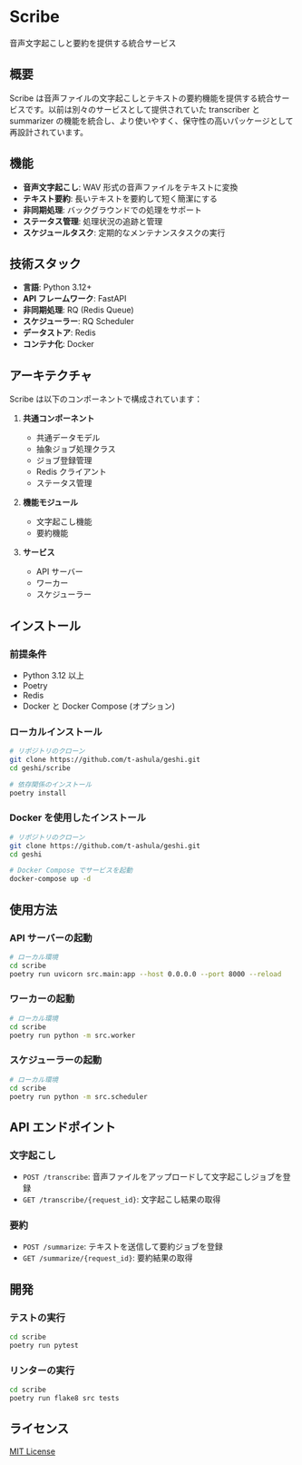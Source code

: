 # Scribe

音声文字起こしと要約を提供する統合サービス

## 概要

Scribe は音声ファイルの文字起こしとテキストの要約機能を提供する統合サービスです。以前は別々のサービスとして提供されていた transcriber と summarizer の機能を統合し、より使いやすく、保守性の高いパッケージとして再設計されています。

## 機能

- **音声文字起こし**: WAV 形式の音声ファイルをテキストに変換
- **テキスト要約**: 長いテキストを要約して短く簡潔にする
- **非同期処理**: バックグラウンドでの処理をサポート
- **ステータス管理**: 処理状況の追跡と管理
- **スケジュールタスク**: 定期的なメンテナンスタスクの実行

## 技術スタック

- **言語**: Python 3.12+
- **API フレームワーク**: FastAPI
- **非同期処理**: RQ (Redis Queue)
- **スケジューラー**: RQ Scheduler
- **データストア**: Redis
- **コンテナ化**: Docker

## アーキテクチャ

Scribe は以下のコンポーネントで構成されています：

1. **共通コンポーネント**
   - 共通データモデル
   - 抽象ジョブ処理クラス
   - ジョブ登録管理
   - Redis クライアント
   - ステータス管理

2. **機能モジュール**
   - 文字起こし機能
   - 要約機能

3. **サービス**
   - API サーバー
   - ワーカー
   - スケジューラー

## インストール

### 前提条件

- Python 3.12 以上
- Poetry
- Redis
- Docker と Docker Compose (オプション)

### ローカルインストール

```bash
# リポジトリのクローン
git clone https://github.com/t-ashula/geshi.git
cd geshi/scribe

# 依存関係のインストール
poetry install
```

### Docker を使用したインストール

```bash
# リポジトリのクローン
git clone https://github.com/t-ashula/geshi.git
cd geshi

# Docker Compose でサービスを起動
docker-compose up -d
```

## 使用方法

### API サーバーの起動

```bash
# ローカル環境
cd scribe
poetry run uvicorn src.main:app --host 0.0.0.0 --port 8000 --reload
```

### ワーカーの起動

```bash
# ローカル環境
cd scribe
poetry run python -m src.worker
```

### スケジューラーの起動

```bash
# ローカル環境
cd scribe
poetry run python -m src.scheduler
```

## API エンドポイント

### 文字起こし

- `POST /transcribe`: 音声ファイルをアップロードして文字起こしジョブを登録
- `GET /transcribe/{request_id}`: 文字起こし結果の取得

### 要約

- `POST /summarize`: テキストを送信して要約ジョブを登録
- `GET /summarize/{request_id}`: 要約結果の取得

## 開発

### テストの実行

```bash
cd scribe
poetry run pytest
```

### リンターの実行

```bash
cd scribe
poetry run flake8 src tests
```

## ライセンス

[MIT License](../LICENSE)
